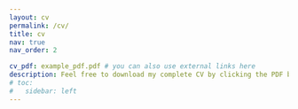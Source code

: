```yaml
---
layout: cv
permalink: /cv/
title: cv
nav: true
nav_order: 2

cv_pdf: example_pdf.pdf # you can also use external links here
description: Feel free to download my complete CV by clicking the PDF button on the right.
# toc:
#   sidebar: left
---
```

